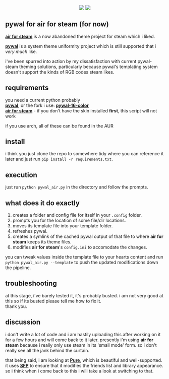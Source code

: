<p align=center>
<a href="./LICENSE.md"><img src="https://img.shields.io/badge/license-MIT-pink.svg"></a>
<a href="https://discordapp.com/users/98584936050626560"><img src="https://img.shields.io/badge/discord-DMs-pink.svg"></a>
</p>

## pywal for air for steam (for now)

__[air for steam](https://github.com/airforsteam/Air-for-Steam)__ is a now abandoned theme project for steam which i liked.  

__[pywal](https://github.com/dylanaraps/pywal)__ is a system theme uniformity project which is still supported that i _very much_ like. 

i've been spurred into action by my dissatisfaction with current pywal-steam theming solutions, particularly because pywal's templating system doesn't support the kinds of RGB codes steam likes.

## requirements

you need a current python probably  
__[pywal](https://github.com/dylanaraps/pywal)__, or the fork i use: __[pywal-16-color](https://github.com/sonjiku/pywal)__   
__[air for steam](https://github.com/airforsteam/Air-for-Steam)__ - if you don't have the skin installed __first__, this script will not work  

if you use arch, all of these can be found in the AUR

## install

i think you just clone the repo to somewhere tidy where you can reference it later and just run `pip install -r requirements.txt`.

## execution

just run `python pywal_air.py` in the directory and follow the prompts.

## what does it do exactly

1. creates a folder and config file for itself in your `.config` folder. 
2. prompts you for the location of some file/dir locations. 
3. moves its template file into your template folder.  
4. refreshes pywal.  
5. creates a symlink of the cached pywal output of that file to where __air for steam__ keeps its theme files.  
6. modifies __air for steam__'s `config.ini` to accomodate the changes.

you can tweak values inside the template file to your hearts content and run `python pywal_air.py --template` to push the updated modifications down the pipeline. 

## troubleshooting

at this stage, i've barely tested it, it's probably busted. i am not very good at this so if its busted please tell me how to fix it.  
thank you.

## discussion

i don't write a lot of code and i am hastily uploading this after working on it for a few hours and will come back to it later. presently i'm using __air for steam__ because i really only use steam in its 'small mode' form. so i don't really see all the jank behind the curtain.

that being said, i am looking at __[Pure](https://github.com/Snudgee/Pure)__, which is beautiful and well-supported. it uses __[SFP](https://github.com/PhantomGamers/SFP#sfp-formerly-steamfriendspatcher)__ to ensure that it modifies the friends list and library appearance. so i think when i come back to this i will take a look at switching to that.
